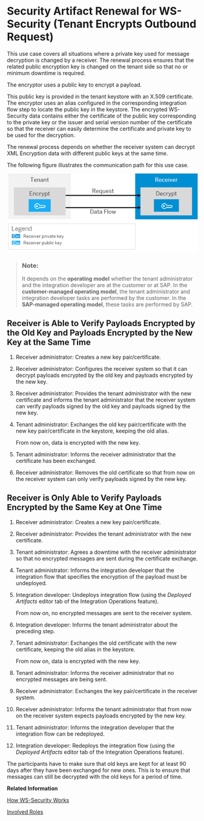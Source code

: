 <!-- loioefb83b33bbfd4408ad36048b9b64688b -->

# Security Artifact Renewal for WS-Security \(Tenant Encrypts Outbound Request\)

This use case covers all situations where a private key used for message decryption is changed by a receiver. The renewal process ensures that the related public encryption key is changed on the tenant side so that no or minimum downtime is required.

The encryptor uses a public key to encrypt a payload.

This public key is provided in the tenant keystore with an X.509 certificate. The encryptor uses an alias configured in the corresponding integration flow step to locate the public key in the keystore. The encrypted WS-Security data contains either the certificate of the public key corresponding to the private key or the issuer and serial version number of the certificate so that the receiver can easily determine the certificate and private key to be used for the decryption.

The renewal process depends on whether the receiver system can decrypt XML Encryption data with different public keys at the same time.

The following figure illustrates the communication path for this use case.

![](images/SAP_HCI_Security_Renewal_-_WS_Security_Outbound_Request_Encrypt_bcaa4ac.png)

> ### Note:  
> It depends on the **operating model** whether the tenant administrator and the integration developer are at the customer or at SAP. In the **customer-managed operating model**, the tenant administrator and integration developer tasks are performed by the customer. In the **SAP-managed operating model**, these tasks are performed by SAP.



## Receiver is Able to Verify Payloads Encrypted by the Old Key and Payloads Encrypted by the New Key at the Same Time

1.  Receiver administrator: Creates a new key pair/certificate.
2.  Receiver administrator: Configures the receiver system so that it can decrypt payloads encrypted by the old key and payloads encrypted by the new key.
3.  Receiver administrator: Provides the tenant administrator with the new certificate and informs the tenant administrator that the receiver system can verify payloads signed by the old key and payloads signed by the new key.
4.  Tenant administrator: Exchanges the old key pair/certificate with the new key pair/certificate in the keystore, keeping the old alias.

    From now on, data is encrypted with the new key.

5.  Tenant administrator: Informs the receiver administrator that the certificate has been exchanged.
6.  Receiver administrator: Removes the old certificate so that from now on the receiver system can only verify payloads signed by the new key.



## Receiver is Only Able to Verify Payloads Encrypted by the Same Key at One Time

1.  Receiver administrator: Creates a new key pair/certificate.
2.  Receiver administrator: Provides the tenant administrator with the new certificate.
3.  Tenant administrator: Agrees a downtime with the receiver administrator so that no encrypted messages are sent during the certificate exchange.
4.  Tenant administrator: Informs the integration developer that the integration flow that specifies the encryption of the payload must be undeployed.
5.  Integration developer: Undeploys integration flow \(using the *Deployed Artifacts* editor tab of the Integration Operations feature\).

    From now on, no encrypted messages are sent to the receiver system.

6.  Integration developer: Informs the tenant administrator about the preceding step.
7.  Tenant administrator: Exchanges the old certificate with the new certificate, keeping the old alias in the keystore.

    From now on, data is encrypted with the new key.

8.  Tenant administrator: Informs the receiver administrator that no encrypted messages are being sent.
9.  Receiver administrator: Exchanges the key pair/certificate in the receiver system.
10. Receiver administrator: Informs the tenant administrator that from now on the receiver system expects payloads encrypted by the new key.
11. Tenant administrator: Informs the integration developer that the integration flow can be redeployed.
12. Integration developer: Redeploys the integration flow \(using the *Deployed Artifacts* editor tab of the Integration Operations feature\).

The participants have to make sure that old keys are kept for at least 90 days after they have been exchanged for new ones. This is to ensure that messages can still be decrypted with the old keys for a period of time.

**Related Information**  


[How WS-Security Works](../ConnectionSetup/how-ws-security-works-2f9a038.md "Messages can be protected according to the WS-Security standard.")

[Involved Roles](involved-roles-3968091.md "The security artifact renewal process requires that different persons perform a sequence of steps in a coordinated way on each side of the communication. The exact sequence depends on the kind of security material which is renewed and on the use case.")

